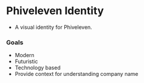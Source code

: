 # Phiveleven Identity

* A visual identity for Phiveleven.

### Goals

* Modern
* Futuristic
* Technology based
* Provide context for understanding company name